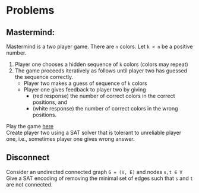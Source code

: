 # Problems

## Mastermind:
Mastermind is a two player game. There are `n` colors. Let `k < n` be a positive number.
  1. Player one chooses a hidden sequence of `k` colors (colors may repeat)
  2. The game proceeds iteratively as follows until player two has guessed the sequence correctly.  
      - Player two makes a guess of sequence of `k` colors
      - Player one gives feedback to player two by giving  
        - (red response) the number of correct colors in the correct positions, and
        - (white response) the number of correct colors in the wrong positions.

Play the game [here](http://www.webgamesonline.com/mastermind/)  
Create player two using a SAT solver that is tolerant to unreliable player one, i.e., sometimes player one gives wrong answer.

## Disconnect

Consider an undirected connected graph `G = (V, E)` and nodes `s,t ∈ V`   
Give a SAT encoding of removing the minimal set of edges such that `s` and `t` are not connected.
